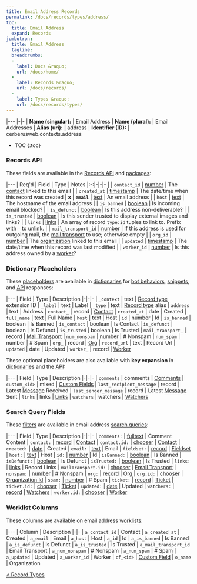 ```yaml
---
title: Email Address Records
permalink: /docs/records/types/address/
toc:
  title: Email Address
  expand: Records
jumbotron:
  title: Email Address
  tagline: 
  breadcrumbs:
  -
    label: Docs &raquo;
    url: /docs/home/
  -
    label: Records &raquo;
    url: /docs/records/
  -
    label: Types &raquo;
    url: /docs/records/types/
---
```


|---
|-|-
| **Name (singular):** | Email Address
| **Name (plural):** | Email Addresses
| **Alias (uri):** | address
| **Identifier (ID):** | cerberusweb.contexts.address

* TOC
{:toc}

### Records API

These fields are available in the [Records API](/docs/api/endpoints/records/) and [packages](/docs/packages/):

|---
| Req'd | Field | Type | Notes
|:-:|-|-|-
|   | `contact_id` | [number](/docs/records/fields/types/number/) | The [contact](/docs/records/types/contact/) linked to this email 
|   | `created_at` | [timestamp](/docs/records/fields/types/timestamp/) | The date/time when this record was created 
| **x** | **`email`** | [text](/docs/records/fields/types/text/) | An email address 
|   | `host` | [text](/docs/records/fields/types/text/) | The hostname of the email address 
|   | `is_banned` | [boolean](/docs/records/fields/types/boolean/) | Is incoming email blocked? 
|   | `is_defunct` | [boolean](/docs/records/fields/types/boolean/) | Is this address non-deliverable? 
|   | `is_trusted` | [boolean](/docs/records/fields/types/boolean/) | Is this sender trusted to display external images and links? 
|   | `links` | [links](/docs/records/fields/types/links/) | An array of record `type:id` tuples to link to. Prefix with `-` to unlink. 
|   | `mail_transport_id` | [number](/docs/records/fields/types/number/) | If this address is used for outgoing mail, the [mail transport](/docs/records/types/mail_transport/) to use; otherwise empty 
|   | `org_id` | [number](/docs/records/fields/types/number/) | The [organization](/docs/records/types/org/) linked to this email 
|   | `updated` | [timestamp](/docs/records/fields/types/timestamp/) | The date/time when this record was last modified 
|   | `worker_id` | [number](/docs/records/fields/types/number/) | Is this address owned by a [worker](/docs/records/types/worker/)? 

### Dictionary Placeholders

These [placeholders](/docs/bots/scripting/placeholders/) are available in [dictionaries](/docs/bots/behaviors/dictionaries/) for [bot behaviors](/docs/bots/behaviors/), [snippets](/docs/snippets/), and [API](/docs/api/) responses:

|---
| Field | Type | Description
|-|-|-
| `_context` | text | [Record type](/docs/records/types/) extension ID
| `_label` | text | Label
| `_type` | text | [Record type](/docs/records/types/) alias
| `address` | text | Address
| `contact_` | record | [Contact](/docs/records/types/contact/)
| `created_at` | date | Created
| `full_name` | text | Full Name
| `host` | text | Host
| `id` | number | Id
| `is_banned` | boolean | Is Banned
| `is_contact` | boolean | Is Contact
| `is_defunct` | boolean | Is Defunct
| `is_trusted` | boolean | Is Trusted
| `mail_transport_` | record | [Mail Transport](/docs/records/types/mail_transport/)
| `num_nonspam` | number | # Nonspam
| `num_spam` | number | # Spam
| `org_` | record | [Org](/docs/records/types/org/)
| `record_url` | text | Record Url
| `updated` | date | Updated
| `worker_` | record | [Worker](/docs/records/types/worker/)

These optional placeholders are also available with **key expansion** in [dictionaries](/docs/bots/behaviors/dictionaries/key-expansion/) and the [API](/docs/api/responses/#expanding-keys-in-api-requests):

|---
| Field | Type | Description
|-|-|-
| `comments` | comments | [Comments](/docs/bots/behaviors/dictionaries/key-expansion/#comments)
| `custom_<id>` | mixed | [Custom Fields](/docs/bots/behaviors/dictionaries/key-expansion/#custom-fields)
| `last_recipient_message` | record | Latest [Message](/docs/records/types/message/) Received
| `last_sender_message` | record | Latest [Message](/docs/records/types/message/) Sent
| `links` | links | [Links](/docs/bots/behaviors/dictionaries/key-expansion/#links)
| `watchers` | watchers | [Watchers](/docs/bots/behaviors/dictionaries/key-expansion/#watchers)
	
### Search Query Fields

These [filters](/docs/search/#filters) are available in email address [search queries](/docs/search/):

|---
| Field | Type | Description
|-|-|-
| `comments:` | [fulltext](/docs/search/filters/fulltext/) | Comment Content
| `contact:` | [record](/docs/search/#deep-search) | [Contact](/docs/records/types/contact/)
| `contact.id:` | [chooser](/docs/search/filters/choosers/) | [Contact](/docs/records/types/contact/)
| `created:` | [date](/docs/search/filters/dates/) | Created
| `email:` | [text](/docs/search/filters/text/) | Email
| `fieldset:` | [record](/docs/search/#deep-search) | [Fieldset](/docs/records/types/custom_fieldset/)
| `host:` | [text](/docs/search/filters/text/) | Host
| `id:` | [number](/docs/search/filters/numbers/) | Id
| `isBanned:` | [boolean](/docs/search/filters/booleans/) | Is Banned
| `isDefunct:` | [boolean](/docs/search/filters/booleans/) | Is Defunct
| `isTrusted:` | [boolean](/docs/search/filters/booleans/) | Is Trusted
| `links:` | [links](/docs/search/filters/links/) | Record Links
| `mailTransport.id:` | [chooser](/docs/search/filters/choosers/) | [Email Transport](/docs/records/types/mail_transport/)
| `nonspam:` | [number](/docs/search/filters/numbers/) | # Nonspam
| `org:` | [record](/docs/search/#deep-search) | [Org](/docs/records/types/org/)
| `org.id:` | [chooser](/docs/search/filters/choosers/) | [Organization Id](/docs/records/types/org/)
| `spam:` | [number](/docs/search/filters/numbers/) | # Spam
| `ticket:` | [record](/docs/search/#deep-search) | [Ticket](/docs/records/types/ticket/)
| `ticket.id:` | [chooser](/docs/search/filters/choosers/) | [Ticket](/docs/records/types/ticket/)
| `updated:` | [date](/docs/search/filters/dates/) | Updated
| `watchers:` | [record](/docs/search/#deep-search) | [Watchers](/docs/records/types/worker/)
| `worker.id:` | [chooser](/docs/search/filters/choosers/) | [Worker](/docs/records/types/worker/)
	
### Worklist Columns

These columns are available on email address [worklists](/docs/worklists/):

|---
| Column | Description
|-|-
| `a_contact_id` | Contact
| `a_created_at` | Created
| `a_email` | Email
| `a_host` | Host
| `a_id` | Id
| `a_is_banned` | Is Banned
| `a_is_defunct` | Is Defunct
| `a_is_trusted` | Is Trusted
| `a_mail_transport_id` | Email Transport
| `a_num_nonspam` | # Nonspam
| `a_num_spam` | # Spam
| `a_updated` | Updated
| `a_worker_id` | Worker
| `cf_<id>` | [Custom Field](/docs/records/types/custom_field/)
| `o_name` | Organization

<div class="section-nav">
	<div class="left">
		<a href="/docs/records/types/" class="prev">&lt; Record Types</a>
	</div>
	<div class="right align-right">
	</div>
</div>
<div class="clear"></div>